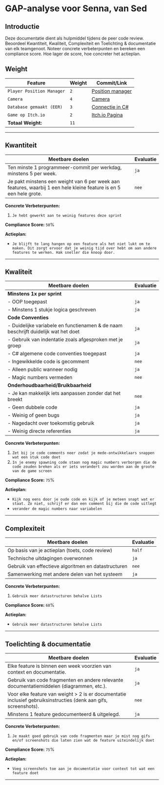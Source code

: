 # GAP-analyse voor Senna, van Sed

## Introductie

Deze documentatie dient als hulpmiddel tijdens de peer code review. Beoordeel Kwantiteit, Kwaliteit, Complexiteit en Toelichting & documentatie van elk teamgenoot. Noteer concrete verbeterpunten en bereken een compliance score. Hoe lager de score, hoe concreter het actieplan.

## Weight

| **Feature**                                    | **Weight** | **Commit/Link**                     |
|------------------------------------------------|------------|--------------------------------------|
| `Player Position Manager`                      | `2`    | [Position manager](https://gitlab.fdmci.hva.nl/propedeuse-hbo-ict/onderwijs/2023-2024/out-d-se-gd/blok-4/suuleewooyaa34/-/commit/92ccdc580c470d1dd3de7aed26338a1f0ac564bb)           |
| `Camera`                                       | `4`    | [Camera](https://gitlab.fdmci.hva.nl/propedeuse-hbo-ict/onderwijs/2023-2024/out-d-se-gd/blok-4/suuleewooyaa34/-/commit/68de2bfa2b72f7e9c1b25f3f3227370ebf7a1a77)          |
| `Database gemaakt (EER)`                       | `3`    | [Connectie in C#](https://gitlab.fdmci.hva.nl/propedeuse-hbo-ict/onderwijs/2023-2024/out-d-se-gd/blok-4/suuleewooyaa34/-/commit/982d2e7ca8b58f2af6932689b4fd090f91b4d75b)            |
| `Game op Itch.io`                              | `2`    | [Itch.io Pagina]()            |
| **Totaal Weight:**                             | `11`   |                                      |

---

## Kwantiteit

| **Meetbare doelen**                             | **Evaluatie**                         |
|-------------------------------------------------|--------------------------------------|
| Ten minste 1 programmeer-commit per werkdag, minstens 5 per week. | `ja` |
| Je pakt minstens een weight van 6 per week aan features, waarbij 1 een hele kleine feature is en 5 een hele grote. | `nee` |

**Concrete Verbeterpunten:**
1. `Je hebt gewerkt aan te weinig features deze sprint`

**Compliance Score:** `50`%

**Actieplan:**
- `Je blijft te lang hangen op een feature als het niet lukt om te maken. Dit zorgt ervoor dat je weinig tijd over hebt om aan andere features te werken. Hak sneller die knoop door.`

---

## Kwaliteit

| **Meetbare doelen**                             | **Evaluatie**                             |
|-------------------------------------------------|------------------------------------------|
| **Minstens 1x per sprint**                         |                                          |
| - OOP toegepast                                 | `ja` |
| - Minstens 1 stukje logica geschreven           | `ja` |
| **Code Conventies**                                |                                          |
| - Duidelijke variabele en functienamen & de naam beschrijft duidelijk wat het doet | `ja` |
| - Gebruik van indentatie zoals afgesproken met je groep | `ja` |
| - C# algemene code conventies toegepast         | `ja` |
| - Ingewikkelde code is gecomment                | `nee` |
| - Alleen public wanneer nodig                   | `ja` |
| - Magic numbers vermeden                        | `nee` |
| **Onderhoudbaarheid/Bruikbaarheid**                |  |
| - Je kan makkelijk iets aanpassen zonder dat het breekt | `nee` |
| - Geen dubbele code                             | `ja` |
| - Weinig of geen bugs                           | `ja` |
| - Nagedacht over toekomstig gebruik             | `ja` |
| - Weinig directe referenties                    | `ja` |

**Concrete Verbeterpunten:**
1. `Zet bij je code comments neer zodat je mede-ontwikkelaars snappen wat een stuk code doet`
2. `In je enemy spawning code staan nog magic numbers verborgen die de code zouden breken als er iets verandert zou worden aan de groote van de game screen`

**Compliance Score:** `75`%

**Actieplan:**
- `Kijk nog eens door je oude code en kijk of je meteen snapt wat er staat. Zo niet, schrijf er dan een comment bij die de code uitlegt`
- `verander de magic numbers naar variabelen`

---

## Complexiteit

| **Meetbare doelen**                            | **Evaluatie**                                    |
|------------------------------------------------|-------------------------------------------------|
| Op basis van je actieplan (toets, code review) | `half` |
| Technische uitdagingen overwonnen              | `ja` |
| Gebruik van effectieve algoritmen en datastructuren | `nee` |
| Samenwerking met andere delen van het systeem  | `ja` |

**Concrete Verbeterpunten:**
1. `Gebruik meer datastructuren behalve Lists`

**Compliance Score:** `60`%

**Actieplan:**
- `Gebruik meer datastructuren behalve Lists`

---

## Toelichting & documentatie

| **Meetbare doelen**                             | **Evaluatie**                          |
|-------------------------------------------------|---------------------------------------|
| Elke feature is binnen een week voorzien van context en documentatie. | `ja` |
| Gebruik van code fragmenten en andere relevante documentatiemiddelen (diagrammen, etc.). | `ja` |
| Voor elke feature van weight > 2 is er documentatie inclusief gebruiksinstructies (denk aan gifs, screenshots). | `nee` |
| Minstens 1 feature gedocumenteerd & uitgelegd.  | `ja` |

**Concrete Verbeterpunten:**
1. `Je maakt goed gebruik van code fragmenten maar je mist nog gifs en/of screenshots die laten zien wat de feature uiteindelijk doet`

**Compliance Score:** `75`%

**Actieplan:**
- `Voeg screenshots toe aan je documentatie voor context tot wat een feature doet`

---